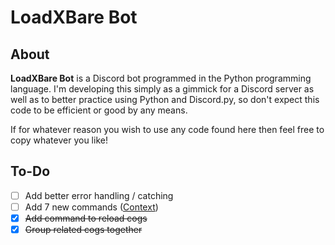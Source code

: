 # LoadXBare Bot
## About
**LoadXBare Bot** is a Discord bot programmed in the Python programming language. I'm developing this simply as a gimmick for a Discord server as well as to better practice using Python and Discord.py, so don't expect this code to be efficient or good by any means.

If for whatever reason you wish to use any code found here then feel free to copy whatever you like!

## To-Do
- [ ] Add better error handling / catching
- [ ] Add 7 new commands ([Context](https://discord.com/channels/796808100535468076/799220260695441418/820383244876775454))
- [x] ~~Add command to reload cogs~~
- [x] ~~Group related cogs together~~

